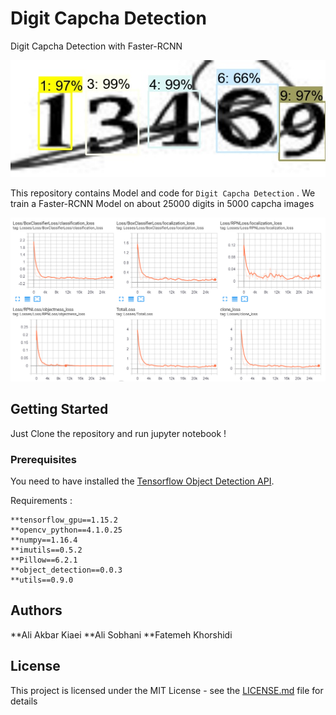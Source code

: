 # Digit Capcha Detection
Digit Capcha Detection with Faster-RCNN

![](result/od_13469.jpg)


This repository contains Model and code for ```Digit Capcha Detection``` . We train a Faster-RCNN Model on about 25000 digits in 5000 capcha images

![](result/train.PNG)

## Getting Started

Just Clone the repository and run jupyter notebook !

### Prerequisites

You need to have installed the [Tensorflow Object Detection API](https://github.com/tensorflow/models/tree/master/research/object_detection).

Requirements :

```
**tensorflow_gpu==1.15.2
**opencv_python==4.1.0.25
**numpy==1.16.4
**imutils==0.5.2
**Pillow==6.2.1
**object_detection==0.0.3
**utils==0.9.0
```

## Authors

 **Ali Akbar Kiaei
 **Ali Sobhani
 **Fatemeh Khorshidi


## License

This project is licensed under the MIT License - see the [LICENSE.md](LICENSE.md) file for details


